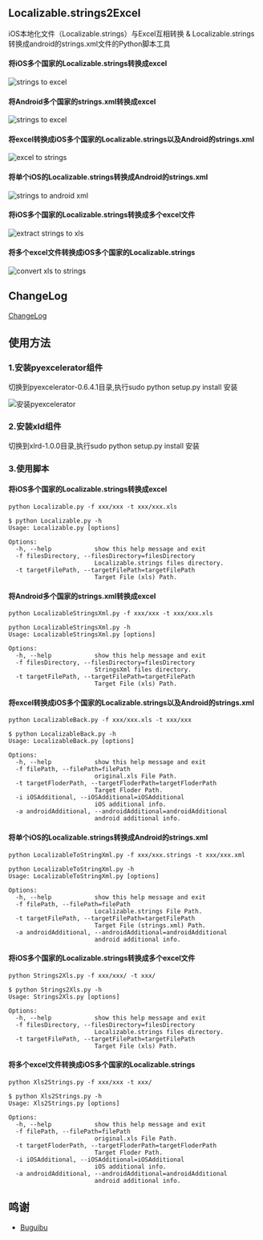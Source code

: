 ## Localizable.strings2Excel
iOS本地化文件（Localizable.strings）与Excel互相转换 & Localizable.strings 转换成android的strings.xml文件的Python脚本工具

#### 将iOS多个国家的Localizable.strings转换成excel
![strings to excel](https://github.com/CatchZeng/Localizable.strings2Excel/blob/master/imgs/stoe.jpg)  

#### 将Android多个国家的strings.xml转换成excel
![strings to excel](https://github.com/CatchZeng/Localizable.strings2Excel/blob/master/imgs/atox.jpg)  

#### 将excel转换成iOS多个国家的Localizable.strings以及Android的strings.xml
![excel to strings](https://github.com/CatchZeng/Localizable.strings2Excel/blob/master/imgs/etos.jpg) 

#### 将单个iOS的Localizable.strings转换成Android的strings.xml
![strings to android xml](https://github.com/CatchZeng/Localizable.strings2Excel/blob/master/imgs/stox.jpg) 

#### 将iOS多个国家的Localizable.strings转换成多个excel文件
![extract strings to xls](https://github.com/CatchZeng/Localizable.strings2Excel/blob/master/imgs/strings2xls.jpg)

#### 将多个excel文件转换成iOS多个国家的Localizable.strings
![convert xls to strings](https://github.com/CatchZeng/Localizable.strings2Excel/blob/master/imgs/xls2strings.jpg)

## ChangeLog

[ChangeLog](https://github.com/CatchZeng/Localizable.strings2Excel/blob/master/CHANGELOG-CN.md)

## 使用方法

### 1.安装pyexcelerator组件

切换到pyexcelerator-0.6.4.1目录,执行sudo python setup.py install 安装

![安装pyexcelerator](https://github.com/CatchZeng/Localizable.strings2Excel/blob/master/imgs/installpy.jpg)


### 2.安装xld组件

切换到xlrd-1.0.0目录,执行sudo python setup.py install 安装

### 3.使用脚本

#### 将iOS多个国家的Localizable.strings转换成excel

```shell
python Localizable.py -f xxx/xxx -t xxx/xxx.xls

$ python Localizable.py -h
Usage: Localizable.py [options]

Options:
  -h, --help            show this help message and exit
  -f filesDirectory, --filesDirectory=filesDirectory
                        Localizable.strings files directory.
  -t targetFilePath, --targetFilePath=targetFilePath
                        Target File (xls) Path.
```

#### 将Android多个国家的strings.xml转换成excel

```shell
python LocalizableStringsXml.py -f xxx/xxx -t xxx/xxx.xls

python LocalizableStringsXml.py -h
Usage: LocalizableStringsXml.py [options]

Options:
  -h, --help            show this help message and exit
  -f filesDirectory, --filesDirectory=filesDirectory
                        StringsXml files directory.
  -t targetFilePath, --targetFilePath=targetFilePath
                        Target File (xls) Path.
```

#### 将excel转换成iOS多个国家的Localizable.strings以及Android的strings.xml

```shell
python LocalizableBack.py -f xxx/xxx.xls -t xxx/xxx

$ python LocalizableBack.py -h
Usage: LocalizableBack.py [options]

Options:
  -h, --help            show this help message and exit
  -f filePath, --filePath=filePath
                        original.xls File Path.
  -t targetFloderPath, --targetFloderPath=targetFloderPath
                        Target Floder Path.
  -i iOSAdditional, --iOSAdditional=iOSAdditional
                        iOS additional info.
  -a androidAdditional, --androidAdditional=androidAdditional
                        android additional info.
```

#### 将单个iOS的Localizable.strings转换成Android的strings.xml

```shell
python LocalizableToStringXml.py -f xxx/xxx.strings -t xxx/xxx.xml

python LocalizableToStringXml.py -h
Usage: LocalizableToStringXml.py [options]

Options:
  -h, --help            show this help message and exit
  -f filePath, --filePath=filePath
                        Localizable.strings File Path.
  -t targetFilePath, --targetFilePath=targetFilePath
                        Target File (strings.xml) Path.
  -a androidAdditional, --androidAdditional=androidAdditional
                        android additional info.
```


#### 将iOS多个国家的Localizable.strings转换成多个excel文件

```shell
python Strings2Xls.py -f xxx/xxx/ -t xxx/

$ python Strings2Xls.py -h
Usage: Strings2Xls.py [options]

Options:
  -h, --help            show this help message and exit
  -f filesDirectory, --filesDirectory=filesDirectory
                        Localizable.strings files directory.
  -t targetFilePath, --targetFilePath=targetFilePath
                        Target File (xls) Path.
```

#### 将多个excel文件转换成iOS多个国家的Localizable.strings

```shell
python Xls2Strings.py -f xxx/xxx -t xxx/

$ python Xls2Strings.py -h
Usage: Xls2Strings.py [options]

Options:
  -h, --help            show this help message and exit
  -f filePath, --filePath=filePath
                        original.xls File Path.
  -t targetFloderPath, --targetFloderPath=targetFloderPath
                        Target Floder Path.
  -i iOSAdditional, --iOSAdditional=iOSAdditional
                        iOS additional info.
  -a androidAdditional, --androidAdditional=androidAdditional
                        android additional info.
```

## 鸣谢

- [Buguibu](https://github.com/buguibu)